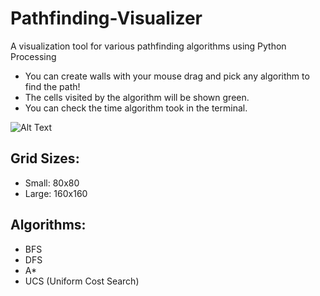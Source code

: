 # Pathfinding-Visualizer
A visualization tool for various pathfinding algorithms using Python Processing

- You can create walls with your mouse drag and pick any algorithm to find the path!
- The cells visited by the algorithm will be shown green.
- You can check the time algorithm took in the terminal.

![Alt Text](https://media.giphy.com/media/S6l82Kfd355cns7ZIU/giphy.gif)

## Grid Sizes:
- Small: 80x80
- Large: 160x160

## Algorithms:
- BFS
- DFS
- A*
- UCS (Uniform Cost Search)


